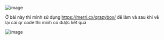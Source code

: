 ![image](https://github.com/anhshidou/wanictf-2024/assets/120787381/15cf8ce6-f50a-4330-82d8-213723defe55)

Ở bài này thì mình sử dụng https://merri.cx/qrazybox/ để làm và sau khi vẽ lại cái qr code thì mình có được kết quả

![image](https://github.com/anhshidou/wanictf-2024/assets/120787381/8ba91d21-199c-44a7-9520-476e75b8666a)
